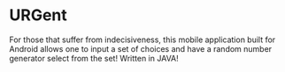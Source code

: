 # URGent
For those that suffer from indecisiveness, this mobile application built for Android allows one to input a set of choices and have a random number generator select from the set! Written in JAVA!
